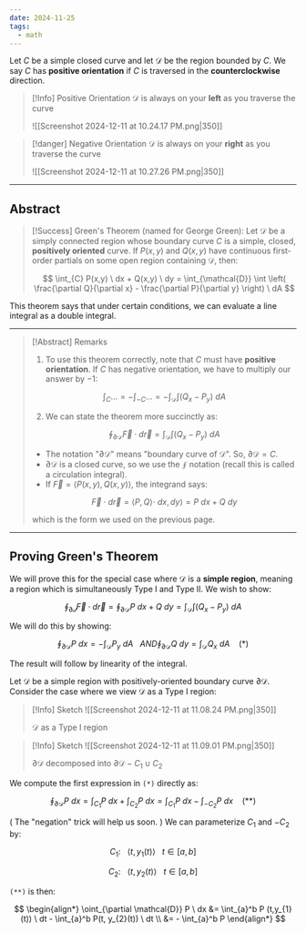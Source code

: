 ```yaml
---
date: 2024-11-25
tags:
  - math
---
```


Let $C$ be a simple closed curve and let $\mathcal{D}$ be the region bounded by $C$. We say $C$ has **positive orientation** if $C$ is traversed in the **counterclockwise** direction.

> [!Info] Positive Orientation
> $\mathcal{D}$ is always on your **left** as you traverse the curve 
>
> ![[Screenshot 2024-12-11 at 10.24.17 PM.png|350]]

> [!danger] Negative Orientation
> $\mathcal{D}$ is always on your **right** as you traverse the curve
> 
> ![[Screenshot 2024-12-11 at 10.27.26 PM.png|350]]

---

## Abstract

> [!Success] Green's Theorem (named for George Green):
> Let $\mathcal{D}$ be a simply connected region whose boundary curve $C$ is a simple, closed, **positively oriented** curve. If $P(x,y)$ and $Q(x,y)$ have continuous first-order partials on some open region containing $\mathcal{D}$, then:
>
> $$
> \int_{C} P(x,y) \ dx + Q(x,y) \ dy = \int_{\mathcal{D}} \int \left( \frac{\partial Q}{\partial x} - \frac{\partial P}{\partial y} \right) \ dA
> $$

This theorem says that under certain conditions, we can evaluate a line integral as a double integral.

---

> [!Abstract] Remarks
> 1. To use this theorem correctly, note that $C$ must have **positive orientation**. If $C$ has negative orientation, we have to multiply our answer by $-1$:
>
> $$
> \int_{C} \dots = - \int_{-C} \dots = - \int_{\mathcal{D}} \int (Q_{x}- P_{y}) \ dA
> $$
>
> 2. We can state the theorem more succinctly as:
>
> $$
> \oint_{\partial \mathcal{D}} \vec{F} \cdot d\vec{r} = \int_{\mathcal{D}} \int (Q_{x}-P_{y}) \ dA
> $$
>
> - The notation "$\partial \mathcal{D}$" means "boundary curve of $\mathcal{D}$". So, $\partial \mathcal{D} = C$.
> - $\partial \mathcal{D}$ is a closed curve, so we use the $\oint$ notation (recall this is called a circulation integral).
> - If $\vec{F} = \langle P(x,y), Q(x,y) \rangle$, the integrand says:
>
> $$
> \vec{F} \cdot d\vec{r} = \langle P,Q \rangle \cdot \ dx, dy \rangle = P \ dx + Q \ dy
> $$
>
> which is the form we used on the previous page.

---

## Proving Green's Theorem

We will prove this for the special case where $\mathcal{D}$ is a **simple region**, meaning a region which is simultaneously Type I and Type II. We wish to show:

$$
\oint_{\partial \mathcal{d}} \vec{F} \cdot d\vec{r} = \oint_{\partial \mathcal{D}} P \ dx + Q \ dy = \int_{\mathcal{D}} \int (Q_{x}-P_{y}) \ dA
$$

We will do this by showing: 

$$
\oint_{\partial \mathcal{D}} P \ dx = - \int_{\mathcal{D}} P_{y} \ dA \ \ \ AND \oint_{\partial \mathcal{D}} Q \ dy = \int_{\mathcal{D}} Q_{x} \ dA \ \ \ \ (*)
$$

The result will follow by linearity of the integral.

Let $\mathcal{D}$ be a simple region with positively-oriented boundary curve $\partial \mathcal{D}$. Consider the case where we view $\mathcal{D}$ as a Type I region:

> [!Info] Sketch
> ![[Screenshot 2024-12-11 at 11.08.24 PM.png|350]]
>
> $\mathcal{D}$ as a Type I region

> [!Info] Sketch
> ![[Screenshot 2024-12-11 at 11.09.01 PM.png|350]]
> 
> $\partial \mathcal{D}$ decomposed into $\partial \mathcal{D} - C_{1} \cup C_{2}$

We compute the first expression in `(*)` directly as:

$$
\oint_{\partial \mathcal{D}} P \ dx = \int_{C_{1}} P \ dx + \int_{C_{2}} P \ dx = \int_{C_{1}} P \ dx - \int_{-C_{2}} P \ dx \ \ \ \ (**)
$$

( The "negation" trick will help us soon. ) We can parameterize $C_{1}$ and $-C_{2}$ by:

$$
C_{1}: \ \ \ \langle t, y_{1}(t) \rangle \ \ \ t \in [a,b]
$$

$$
C_{2}: \ \ \ \langle t, y_{2}(t) \rangle \ \ \ t \in  [a,b]
$$

`(**)` is then:

$$
\begin{align*}
\oint_{\partial \mathcal{D}} P \ dx &= \int_{a}^b P (t,y_{1}(t)) \ dt - \int_{a}^b P(t, y_{2}(t)) \ dt \\
&= - \int_{a}^b P
\end{align*}
$$
